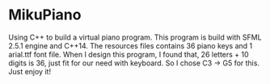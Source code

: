 # MikuPiano
Using C++ to build a virtual piano program.
This program is build with SFML 2.5.1 engine and C++14. 
The resources files contains 36 piano keys and 1 arial.ttf font file.
When I design this program, I found that, 26 letters + 10 digits is 36, just fit for our need with keyboard. So I chose C3 -> G5 for this.
Just enjoy it!
